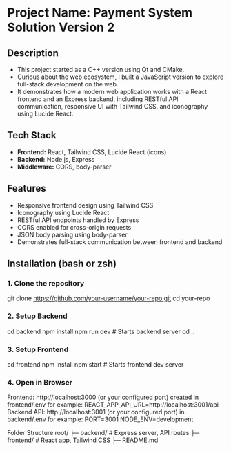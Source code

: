 # Project Name: Payment System Solution Version 2

## Description
- This project started as a C++ version using Qt and CMake.  
- Curious about the web ecosystem, I built a JavaScript version to explore full-stack development on the web.  
- It demonstrates how a modern web application works with a React frontend and an Express backend, including RESTful API communication, responsive UI with Tailwind CSS, and iconography using Lucide React.


## Tech Stack

- **Frontend:** React, Tailwind CSS, Lucide React (icons)
- **Backend:** Node.js, Express
- **Middleware:** CORS, body-parser

## Features
- Responsive frontend design using Tailwind CSS
- Iconography using Lucide React
- RESTful API endpoints handled by Express
- CORS enabled for cross-origin requests
- JSON body parsing using body-parser
- Demonstrates full-stack communication between frontend and backend

## Installation (bash or zsh)

### 1. Clone the repository
git clone https://github.com/your-username/your-repo.git
cd your-repo

### 2. Setup Backend
cd backend
npm install
npm run dev   # Starts backend server
cd ..
### 3. Setup Frontend
cd frontend
npm install
npm start     # Starts frontend dev server
### 4. Open in Browser
Frontend: http://localhost:3000 (or your configured port) created in frontend/.env for example: REACT_APP_API_URL=http://localhost:3001/api
Backend API: http://localhost:3001 (or your configured port) in backend/.env for example: PORT=3001 NODE_ENV=development

Folder Structure
root/
├─ backend/        # Express server, API routes
├─ frontend/       # React app, Tailwind CSS
├─ README.md



